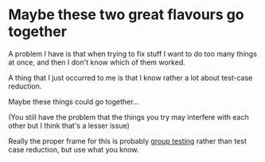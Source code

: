# Maybe these two great flavours go together

A problem I have is that when trying to fix stuff I want to do too many things at once, and then I don't know which of them worked.

A thing that I just occurred to me is that I know rather a lot about test-case reduction.

Maybe these things could go together...

(You still have the problem that the things you try may interfere with each other but I think that's a lesser issue)

Really the proper frame for this is probably [group testing](https://en.wikipedia.org/wiki/Group_testing) rather than test case reduction, but use what you know.
